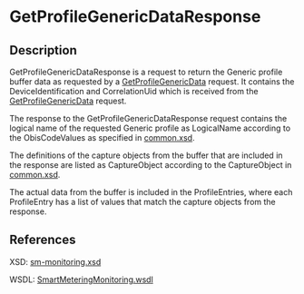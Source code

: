 # GetProfileGenericDataResponse

## Description

GetProfileGenericDataResponse is a request to return the Generic profile buffer data as requested by a [GetProfileGenericData](getprofilegenericdata.md) request. It contains the DeviceIdentification and CorrelationUid which is received from the [GetProfileGenericData](getprofilegenericdata.md) request.

The response to the GetProfileGenericDataResponse request contains the logical name of the requested Generic profile as LogicalName according to the ObisCodeValues as specified in [common.xsd](https://github.com/OSGP/open-smart-grid-platform/blob/development/osgp/shared/osgp-ws-smartmetering/src/main/resources/schemas/common.xsd).

The definitions of the capture objects from the buffer that are included in the response are listed as CaptureObject according to the CaptureObject in [common.xsd](https://github.com/OSGP/open-smart-grid-platform/blob/development/osgp/shared/osgp-ws-smartmetering/src/main/resources/schemas/common.xsd).

The actual data from the buffer is included in the ProfileEntries, where each ProfileEntry has a list of values that match the capture objects from the response.

## References

XSD: [sm-monitoring.xsd](https://github.com/OSGP/open-smart-grid-platform/blob/development/osgp/shared/osgp-ws-smartmetering/src/main/resources/schemas/sm-monitoring/sm-monitoring.xsd)

WSDL: [SmartMeteringMonitoring.wsdl](https://github.com/OSGP/open-smart-grid-platform/blob/development/osgp/shared/osgp-ws-smartmetering/src/main/resources/SmartMeteringMonitoring.wsdl)

